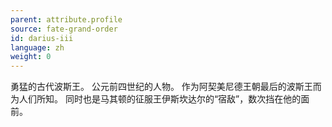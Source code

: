 ```yaml
---
parent: attribute.profile
source: fate-grand-order
id: darius-iii
language: zh
weight: 0
---
```


勇猛的古代波斯王。
公元前四世纪的人物。
作为阿契美尼德王朝最后的波斯王而为人们所知。
同时也是马其顿的征服王伊斯坎达尔的“宿敌”，数次挡在他的面前。
